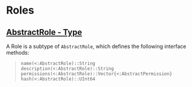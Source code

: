 # Roles

## [AbstractRole - Type](@ref)

A Role is a subtype of `AbstractRole`, which defines the following interface methods:
>`name(<:AbstractRole)::String`<br/>
>`description(<:AbstractRole)::String`<br/>
>`permissions(<:AbstractRole)::Vector{<:AbstractPermission}`<br/>
>`hash(<:AbstractRole)::UInt64`